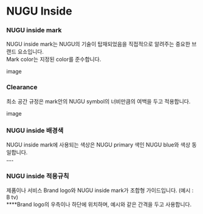 # NUGU Inside

### **NUGU inside mark**

NUGU inside mark는 NUGU의 기술이 탑재되었음을 직접적으로 알려주는 중요한 브랜드 요소입니다.   
Mark color는 지정된 color를 준수합니다.

image

### Clearance

최소 공간 규정은 mark안의 NUGU symbol의 너비만큼의 여백을 두고 적용합니다.

image

### **NUGU inside 배경색**

NUGU inside mark에 사용되는 색상은 NUGU primary 색인 NUGU blue와 색상 동일합니다.   
**....**

### **NUGU inside 적용규칙**

제품이나 서비스 Brand logo와 NUGU inside mark가 조합형 가이드입니다. \(예시 : B tv\)   
****Brand logo의 우측이나 하단에 위치하며, 예시와 같은 간격을 두고 사용합니다. 

